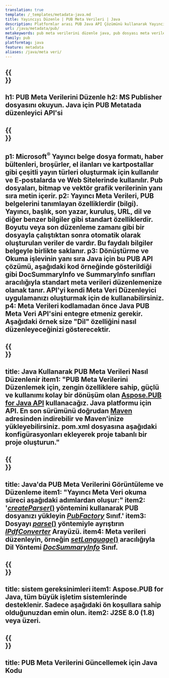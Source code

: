 ```yaml
---
translation: true
template: /_templates/metadata-java.md
title: Yayıncıyı Düzenle | PUB Meta Verileri | Java
description: Platformlar arası PUB Java API Çözümünü kullanarak Yayıncı dosyaları Meta Verilerini okuyun. Şirket içi Java API, SummaryInfo ve DocSummaryInfo özelliklerine erişmenizi sağlar.
url: /java/metadata/pub/
metakeywords: pub meta verilerini düzenle java, pub dosyası meta verileri java, yayıncı meta veri düzenleyicisi java, pub dosyası meta verilerini oku java, pub meta verilerini oku java
family: pub
platformtag: java
feature: metadata
aliases: /java/meta veri/
---
```


{{<section banner>}}
---
h1: PUB Meta Verilerini Düzenle
h2: MS Publisher dosyasını okuyun. Java için PUB Metatada düzenleyici API'si
---

{{<section overview>}}
---
p1: Microsoft<sup>®</sup> Yayıncı belge dosya formatı, haber bültenleri, broşürler, el ilanları ve kartpostallar gibi çeşitli yayın türleri oluşturmak için kullanılır ve E-postalarda ve Web Sitelerinde kullanılır. Pub dosyaları, bitmap ve vektör grafik verilerinin yanı sıra metin içerir.
p2: Yayıncı Meta Verileri, PUB belgelerini tanımlayan özelliklerdir (bilgi). Yayıncı, başlık, son yazar, kuruluş, URL, dil ve diğer benzer bilgiler gibi standart özelliklerdir. Boyutu veya son düzenleme zamanı gibi bir dosyayla çalıştıktan sonra otomatik olarak oluşturulan veriler de vardır. Bu faydalı bilgiler belgeyle birlikte saklanır.
p3: Dönüştürme ve Okuma işlevinin yanı sıra Java için bu PUB API çözümü, aşağıdaki kod örneğinde gösterildiği gibi DocSummaryInfo ve SummaryInfo sınıfları aracılığıyla standart meta verileri düzenlemenize olanak tanır. API'yi kendi Meta Veri Düzenleyici uygulamanızı oluşturmak için de kullanabilirsiniz.
p4: Meta Verileri kodlamadan önce Java PUB Meta Veri API'sini entegre etmeniz gerekir. Aşağıdaki örnek size "Dil" özelliğini nasıl düzenleyeceğinizi gösterecektir.
---

{{<section widget>}}
---
title: Java Kullanarak PUB Meta Verileri Nasıl Düzenlenir
item1: "PUB Meta Verilerini Düzenlemek için, zengin özelliklere sahip, güçlü ve kullanımı kolay bir dönüşüm olan [Aspose.PUB for Java API](https://products.aspose.com/pub/java/) kullanacağız. Java platformu için API. En son sürümünü doğrudan [Maven](https://repository.aspose.com/pub/) adresinden indirebilir ve Maven'inize yükleyebilirsiniz. pom.xml dosyasına aşağıdaki konfigürasyonları ekleyerek proje tabanlı bir proje oluşturun."
---

{{<section feature1>}}
---
title: Java'da PUB Meta Verilerini Görüntüleme ve Düzenleme
item1: "Yayıncı Meta Veri okuma süreci aşağıdaki adımlardan oluşur:"
item2: '[*createParser*()](https://reference.aspose.com/pub/java/com.aspose.pub/PubFactory#createParser-java.lang.String-) yöntemini kullanarak PUB dosyanızı yükleyin [*PubFactory*](https://reference.aspose.com/pub/java/com.aspose.pub/PubFactory) Sınıf.'
item3: Dosyayı [*parse*()](https://reference.aspose.com/pub/java/com.aspose.pub/IPubParser#parse--) yöntemiyle ayrıştırın [*IPdfConverter*](https://reference.aspose.com/pub/java/com.aspose.pub/IPubParser) Arayüzü.
item4: Meta verileri düzenleyin, örneğin [*setLanguage*()](https://reference.aspose.com/pub/java/com.aspose.pub/DocSummaryInfo#setLanguage-java.lang.String-) aracılığıyla Dil  Yöntemi [*DocSummaryInfo*](https://reference.aspose.com/pub/java/com.aspose.pub/DocSummaryInfo) Sınıf.
---

{{<section feature2>}}
---
title: sistem gereksinimleri
item1: Aspose.PUB for Java, tüm büyük işletim sistemlerinde desteklenir. Sadece aşağıdaki ön koşullara sahip olduğunuzdan emin olun.
item2: J2SE 8.0 (1.8) veya üzeri.
---

{{<section codeexample>}}
---
title: PUB Meta Verilerini Güncellemek için Java Kodu
---